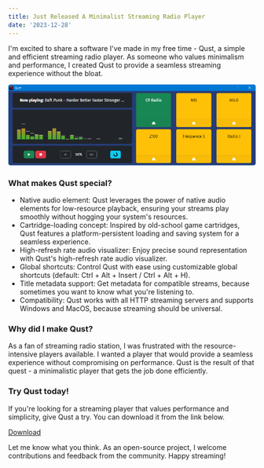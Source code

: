 ```yaml
---
title: Just Released A Minimalist Streaming Radio Player
date: '2023-12-28'
---
```


I'm excited to share a software I've made in my free time - Qust, a simple and efficient streaming radio player. As someone who values minimalism and performance, I created Qust to provide a seamless streaming experience without the bloat.

![Qust Player](https://raw.githubusercontent.com/mkpascal/qust/main/assets/screenshot.png)

### What makes Qust special?

- Native audio element: Qust leverages the power of native audio elements for low-resource playback, ensuring your streams play smoothly without hogging your system's resources.
- Cartridge-loading concept: Inspired by old-school game cartridges, Qust features a platform-persistent loading and saving system for a seamless experience.
- High-refresh rate audio visualizer: Enjoy precise sound representation with Qust's high-refresh rate audio visualizer.
- Global shortcuts: Control Qust with ease using customizable global shortcuts (default: Ctrl + Alt + Insert / Ctrl + Alt + H).
- Title metadata support: Get metadata for compatible streams, because sometimes you want to know what you're listening to.
- Compatibility: Qust works with all HTTP streaming servers and supports Windows and MacOS, because streaming should be universal.

### Why did I make Qust?
As a fan of streaming radio station, I was frustrated with the resource-intensive players available. I wanted a player that would provide a seamless experience without compromising on performance. Qust is the result of that quest - a minimalistic player that gets the job done efficiently.

### Try Qust today!
If you're looking for a streaming player that values performance and simplicity, give Qust a try. You can download it from the link below.

[Download](https://github.com/mkpascal/qust/releases)

Let me know what you think. As an open-source project, I welcome contributions and feedback from the community. Happy streaming!
